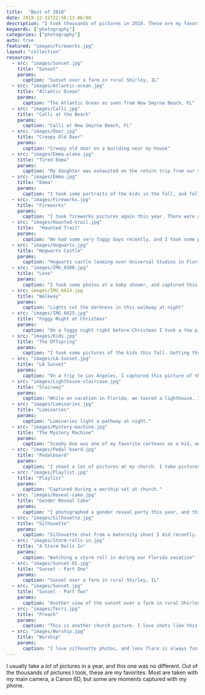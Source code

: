 ```yaml
---
title:  "Best of 2018"
date: 2018-12-31T22:56:13-06:00
description: "I took thousands of pictures in 2018. These are my favorites."
keywords: ["photography"]
categories: ["photography"]
auto: true
featured: "images/Fireworks.jpg"
layout: "collection"
resources:
  - src: "images/Sunset.jpg"
    title: "Sunset"
    params:
      caption: "Sunset over a farm in rural Shirley, IL"
  - src: "images/Atlantic-ocean.jpg"
    title: "Atlantic Ocean"
    params: 
      caption: "The Atlantic Ocean as seen from New Smyrna Beach, FL"
  - src: "images/Calli.jpg"
    title: "Calli at the Beach"
    params: 
      caption: "Calli at New Smyrna Beach, FL"
  - src: "images/Door.jpg"
    title: "Creepy Old Door"
    params: 
      caption: "Creepy old door on a building near my house"
  - src: "images/Emma-plane.jpg"
    title: "Tired Emma"
    params: 
      caption: "My daughter was exhausted on the return trip from our vacation to Florida. I grabbed this photo with my phone from the seat behind her."
  - src: "images/Emma.jpg"
    title: "Emma"
    params: 
      caption: "I took some portraits of the kids in the fall, and fell in love with this picture of my daughter"
  - src: "images/Fireworks.jpg"
    title: "Fireworks"
    params: 
      caption: "I took fireworks pictures again this year. There were a few technical issues, but I'm happy with how they turned out."
  - src: "images/Haunted-trail.jpg"
    title:  "Haunted Trail"
    params: 
      caption: "We had some very foggy days recently, and I took some pictures on the bike trail that runs through town. Creepy."
  - src: "images/Hogwarts.jpg"
    title: "Hogwarts Castle" 
    params: 
      caption: "Hogwarts castle looming over Universal Studios in Florida"
  - src: "images/IMG_6506.jpg"
    title: "Love"
    params: 
      caption: "I took some photos at a baby shower, and captured this moment between the parents."
  - src: images/IMG_6624.jpg
    title: "Walkway"
    params: 
      caption: "Lights cut the darkness in this walkway at night"
  - src: "images/IMG_6625.jpg"
    title: "Foggy Night at Christmas"
    params: 
      caption: "On a foggy night right before Christmas I took a few pictures in downtown Normal, IL."
  - src: "images/Kids.jpg"
    title: "The Offspring"
    params: 
      caption: "I took some pictures of the kids this fall. Getting three kids to cooperate for pictures is a challenge, but I managed to get a few good pictures."
  - src: "images/LA-Sunset.jpg"
    title: "LA Sunset"
    params: 
      caption: "On a trip to Los Angeles, I captured this picture of the sunset through my hotel room window."
  - src: "images/Lighthouse-staircase.jpg"
    title: "Stairway"
    params: 
      caption: "While on vacation in Florida, we toured a lighthouse. I tried to get some pictures of the stairs leading to the top with my good camera, but had a hard time getting a clear shot that didn't have people in it. After putting my camera away I looked up and realized that there was nobody visible on the stairs, so I grabbed my iPhone and captured this picture."
  - src: "images/Luminaries.jpg"
    title: "Luminaries"
    params: 
      caption: "Luminaries light a pathway at night."
  - src: "images/Mystery-machine.jpg"
    title: "The Mystery Machine"
    params: 
      caption: "Scooby Doo was one of my favorite cartoons as a kid, and my kids have enjoyed it as well. Naturally, when I saw this at Universal Studios in Florida, I had to get a picture."
  - src: "images/Pedal-board.jpg"
    title: "Pedalboard"
    params: 
      caption: "I shoot a lot of pictures at my church. I take pictures of a wide variety of things, but some of my favorites are the details. This is the pedalboard and feet of one of the guitarists."
  - src: "images/Playlist.jpg"
    title: "Playlist"
    params: 
      caption: "Captured during a worship set at church."
  - src: "images/Reveal-cake.jpg"
    title: "Gender Reveal Cake"
    params: 
      caption: "I photographed a gender reveal party this year, and this was the cake they used to reveal whether it was a boy or a girl."
  - src: "images/Silhouette.jpg"
    title: "Silhouette"
    params: 
      caption: "Silhouette shot from a maternity shoot I did recently. I'm a sucker for a good B&W, and a I love silhouette shots. Combining them both makes me happy."
  - src: "images/Storm-rolls-in.jpg"
    title: "A Storm Rolls In"
    params: 
      caption: "Watching a storm roll in during our Florida vacation"
  - src: "images/Sunset-01.jpg"
    title: "Sunset - Part One"
    params: 
      caption: "Sunset over a farm in rural Shirley, IL"
  - src: "images/Sunset.jpg"
    title: "Sunset - Part Two"
    params: 
      caption: "Another view of the sunset over a farm in rural Shirley, IL"
  - src: "images/Terri.jpg"
    title: "Preach"
    params: 
      caption: "This is another church picture. I love shots like this where I can isolate the person speaking from everything else around."
  - src: "images/Worship.jpg"
    title: "Worship"
    params: 
      caption: "I love silhouette photos, and lens flare is always fun. Putting them together makes for a great picture."
---
```

I usually take a *lot* of pictures in a year, and this one was no different. Out of the thousands of pictures I took, these are my favorites. Most are taken with my main camera, a Canon 6D, but some are moments captured with my phone.